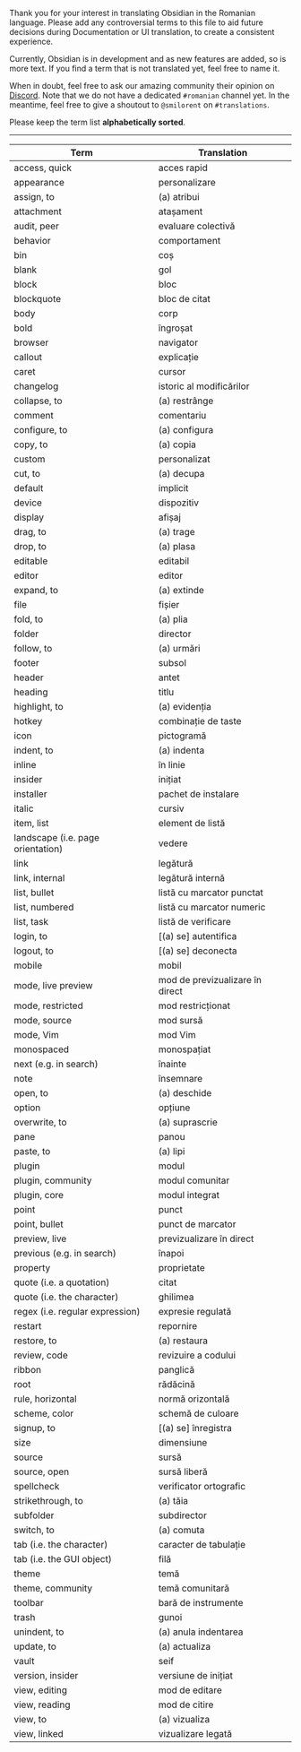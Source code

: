 Thank you for your interest in translating Obsidian in the Romanian language. Please add any controversial terms to this file to aid future decisions during Documentation or UI translation, to create a consistent experience.

Currently, Obsidian is in development and as new features are added, so is more text. If you find a term that is not translated yet, feel free to name it.

When in doubt, feel free to ask our amazing community their opinion on [Discord](https://discord.gg/veuWUTm). Note that we do not have a dedicated `#romanian` channel yet. In the meantime, feel free to give a shoutout to `@smilorent` on `#translations`.

Please keep the term list **alphabetically sorted**.

---

Term | Translation
-- | --
access, quick | acces rapid
appearance | personalizare
assign, to | (a) atribui
attachment | atașament
audit, peer | evaluare colectivă
behavior | comportament
bin | coș
blank | gol
block | bloc
blockquote | bloc de citat
body | corp
bold | îngroșat
browser | navigator
callout | explicație
caret | cursor
changelog | istoric al modificărilor
collapse, to | (a) restrânge
comment | comentariu
configure, to | (a) configura
copy, to | (a) copia
custom | personalizat
cut, to | (a) decupa
default | implicit
device | dispozitiv
display | afișaj
drag, to | (a) trage
drop, to | (a) plasa
editable | editabil
editor | editor
expand, to | (a) extinde
file | fișier
fold, to | (a) plia
folder | director
follow, to | (a) urmări
footer | subsol
header | antet
heading | titlu
highlight, to | (a) evidenția
hotkey | combinație de taste
icon | pictogramă
indent, to | (a) indenta
inline | în linie
insider | inițiat
installer | pachet de instalare
italic | cursiv
item, list | element de listă
landscape (i.e. page orientation) | vedere
link | legătură
link, internal | legătură internă
list, bullet | listă cu marcator punctat
list, numbered | listă cu marcator numeric
list, task | listă de verificare
login, to | [(a) se] autentifica
logout, to | [(a) se] deconecta
mobile | mobil
mode, live preview | mod de previzualizare în direct
mode, restricted | mod restricționat
mode, source | mod sursă
mode, Vim | mod Vim
monospaced | monospațiat
next (e.g. in search) | înainte
note | însemnare
open, to | (a) deschide
option | opțiune
overwrite, to | (a) suprascrie
pane | panou
paste, to | (a) lipi
plugin | modul
plugin, community | modul comunitar
plugin, core | modul integrat
point | punct
point, bullet | punct de marcator
preview, live | previzualizare în direct
previous (e.g. in search) | înapoi
property | proprietate
quote (i.e. a quotation) | citat
quote (i.e. the character) | ghilimea
regex (i.e. regular expression) | expresie regulată
restart | repornire
restore, to | (a) restaura
review, code | revizuire a codului
ribbon | panglică
root | rădăcină
rule, horizontal | normă orizontală
scheme, color | schemă de culoare
signup, to | [(a) se] înregistra
size | dimensiune
source | sursă
source, open | sursă liberă
spellcheck | verificator ortografic
strikethrough, to | (a) tăia
subfolder | subdirector
switch, to | (a) comuta
tab (i.e. the character) | caracter de tabulație
tab (i.e. the GUI object) | filă
theme | temă
theme, community | temă comunitară
toolbar | bară de instrumente
trash | gunoi
unindent, to | (a) anula indentarea
update, to | (a) actualiza
vault | seif
version, insider | versiune de inițiat
view, editing | mod de editare
view, reading | mod de citire
view, to | (a) vizualiza
view, linked | vizualizare legată